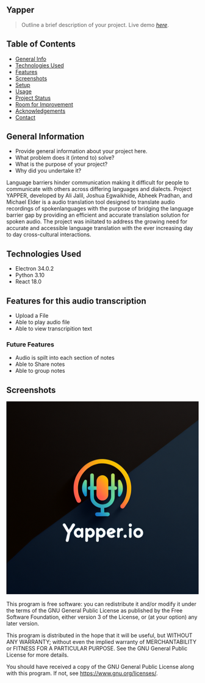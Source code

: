 ## Yapper
> Outline a brief description of your project.
> Live demo [_here_](https://www.example.com). <!-- If you have the project hosted somewhere, include the link here. -->

## Table of Contents
* [General Info](#general-information)
* [Technologies Used](#technologies-used)
* [Features](#features)
* [Screenshots](#screenshots)
* [Setup](#setup)
* [Usage](#usage)
* [Project Status](#project-status)
* [Room for Improvement](#room-for-improvement)
* [Acknowledgements](#acknowledgements)
* [Contact](#contact)
<!-- * [License](#license) -->


## General Information
- Provide general information about your project here.
- What problem does it (intend to) solve?
- What is the purpose of your project?
- Why did you undertake it?
<!-- You don't have to answer all the questions - just the ones relevant to your project. -->

Language barriers hinder communication making it difficult for people to
communicate with others across differing languages and dialects. Project YAPPER,
developed by Ali Jalil, Joshua Egwaikhide, Abheek Pradhan, and Michael Elder is a 
audio translation tool designed to translate audio recordings of spokenlanguages 
with the purpose of bridging the language barrier gap by providing an efficient
and accurate translation solution for spoken audio. The project was iniitated to 
address the growing need for accurate and accessible language translation with the
ever increasing day to day cross-cultural interactions.

## Technologies Used
- Electron 34.0.2
- Python 3.10
- React 18.0


## Features for this audio transcription
- Upload a File
- Able to play audio file
- Able to view transcripition text
### Future Features
- Audio is spilt into each section of notes
- Able to Share notes
- Able to group notes 


## Screenshots
![Logo](Yapperlogoimg.png)

<!-- If you have screenshots you'd like to share, include them here. -->



<!-- Optional -->
<!-- ## License -->
<!-- This project is open source and available under the [... License](). -->
This program is free software: you can redistribute it and/or modify
it under the terms of the GNU General Public License as published by
the Free Software Foundation, either version 3 of the License, or
(at your option) any later version.

This program is distributed in the hope that it will be useful,
but WITHOUT ANY WARRANTY; without even the implied warranty of
MERCHANTABILITY or FITNESS FOR A PARTICULAR PURPOSE.  See the
GNU General Public License for more details.

You should have received a copy of the GNU General Public License
along with this program.  If not, see <https://www.gnu.org/licenses/>.

<!-- You don't have to include all sections - just the one's relevant to your project -->